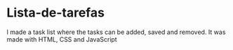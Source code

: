 # Lista-de-tarefas
I made a task list where the tasks can be added, saved and removed. It was made with HTML, CSS and JavaScript
